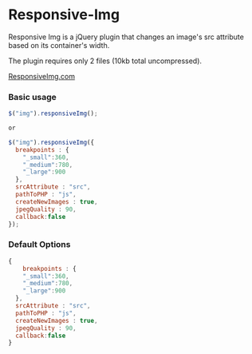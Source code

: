 Responsive-Img
==============

Responsive Img is a jQuery plugin that changes an image's src attribute based on its container's width.

The plugin requires only 2 files (10kb total uncompressed).

<a href='http://responsiveimg.com'>ResponsiveImg.com</a>

### Basic usage

```javascript
$("img").responsiveImg();

or

$("img").responsiveImg({
  breakpoints : {
    "_small":360,
    "_medium":780,
    "_large":900
  },
  srcAttribute : "src",
  pathToPHP : "js",
  createNewImages : true,
  jpegQuality : 90,
  callback:false
});
```

### Default Options

```javascript
{
	breakpoints : {
    "_small":360,
    "_medium":780,
    "_large":900
  },
  srcAttribute : "src",
  pathToPHP : "js",
  createNewImages : true,
  jpegQuality : 90,
  callback:false
}
```
